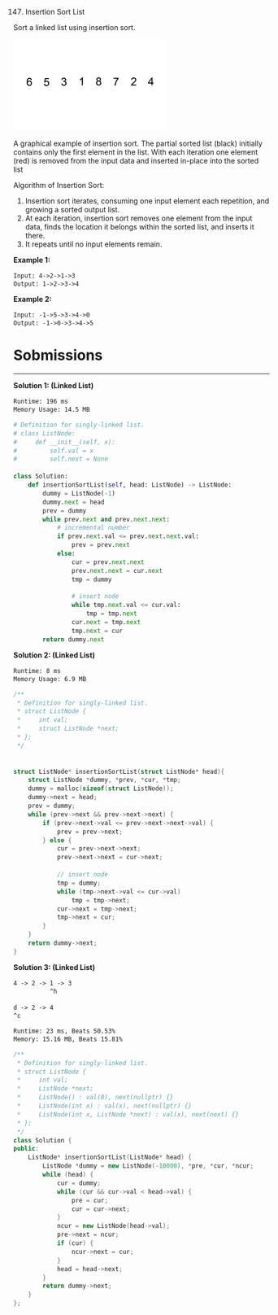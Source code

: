 147. Insertion Sort List

Sort a linked list using insertion sort.

![Example](img/147_Insertion-sort-example-300px.gif)

A graphical example of insertion sort. The partial sorted list (black) initially contains only the first element in the list.
With each iteration one element (red) is removed from the input data and inserted in-place into the sorted list
 

Algorithm of Insertion Sort:

1. Insertion sort iterates, consuming one input element each repetition, and growing a sorted output list.
1. At each iteration, insertion sort removes one element from the input data, finds the location it belongs within the sorted list, and inserts it there.
1. It repeats until no input elements remain.

**Example 1:**
```
Input: 4->2->1->3
Output: 1->2->3->4
```

**Example 2:**
```
Input: -1->5->3->4->0
Output: -1->0->3->4->5
```

# Sobmissions
---
**Solution 1: (Linked List)**
```
Runtime: 196 ms
Memory Usage: 14.5 MB
```
```python
# Definition for singly-linked list.
# class ListNode:
#     def __init__(self, x):
#         self.val = x
#         self.next = None

class Solution:
    def insertionSortList(self, head: ListNode) -> ListNode:
        dummy = ListNode(-1)
        dummy.next = head
        prev = dummy
        while prev.next and prev.next.next:
            # incremental number
            if prev.next.val <= prev.next.next.val:
                prev = prev.next
            else:
                cur = prev.next.next
                prev.next.next = cur.next
                tmp = dummy

                # insert node
                while tmp.next.val <= cur.val:
                    tmp = tmp.next
                cur.next = tmp.next
                tmp.next = cur
        return dummy.next
```

**Solution 2: (Linked List)**
```
Runtime: 8 ms
Memory Usage: 6.9 MB
```
```c
/**
 * Definition for singly-linked list.
 * struct ListNode {
 *     int val;
 *     struct ListNode *next;
 * };
 */


struct ListNode* insertionSortList(struct ListNode* head){
    struct ListNode *dummy, *prev, *cur, *tmp;
    dummy = malloc(sizeof(struct ListNode));
    dummy->next = head;
    prev = dummy;
    while (prev->next && prev->next->next) {
        if (prev->next->val <= prev->next->next->val) {
            prev = prev->next;
        } else {
            cur = prev->next->next;
            prev->next->next = cur->next;

            // insert node
            tmp = dummy;
            while (tmp->next->val <= cur->val)
                tmp = tmp->next;
            cur->next = tmp->next;
            tmp->next = cur;
        }
    }
    return dummy->next;
}
```

**Solution 3: (Linked List)**

    4 -> 2 -> 1 -> 3
              ^h

    d -> 2 -> 4
    ^c

```
Runtime: 23 ms, Beats 50.53%
Memory: 15.16 MB, Beats 15.81%
```
```c++
/**
 * Definition for singly-linked list.
 * struct ListNode {
 *     int val;
 *     ListNode *next;
 *     ListNode() : val(0), next(nullptr) {}
 *     ListNode(int x) : val(x), next(nullptr) {}
 *     ListNode(int x, ListNode *next) : val(x), next(next) {}
 * };
 */
class Solution {
public:
    ListNode* insertionSortList(ListNode* head) {
        ListNode *dummy = new ListNode(-10000), *pre, *cur, *ncur;
        while (head) {
            cur = dummy;
            while (cur && cur->val < head->val) {
                pre = cur;
                cur = cur->next;
            }
            ncur = new ListNode(head->val);
            pre->next = ncur;
            if (cur) {
                ncur->next = cur;
            }
            head = head->next;
        }
        return dummy->next;
    }
};
```

